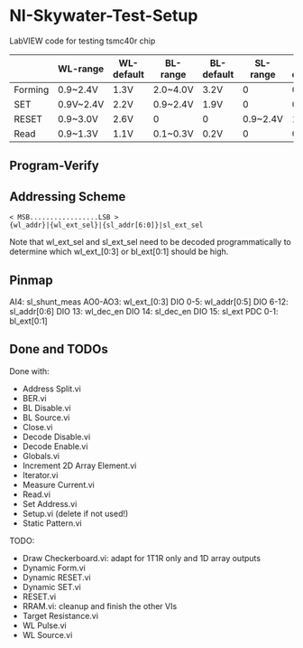 # NI-Skywater-Test-Setup

LabVIEW code for testing tsmc40r chip


|         	| WL-range  	| WL-default 	| BL-range 	| BL-default 	| SL-range 	| SL-default 	|
|---------	|-----------	|------------	|----------	|------------	|----------	|------------	|
| Forming 	| 0.9~2.4V  	| 1.3V       	| 2.0~4.0V 	| 3.2V       	| 0        	| 0          	|
| SET     	| 0.9V~2.4V 	| 2.2V       	| 0.9~2.4V 	| 1.9V       	| 0        	| 0          	|
| RESET   	| 0.9~3.0V  	| 2.6V       	| 0        	| 0          	| 0.9~2.4V 	| 1.5V       	|
| Read    	| 0.9~1.3V  	| 1.1V       	| 0.1~0.3V 	| 0.2V       	| 0        	| 0          	|


## Program-Verify

## Addressing Scheme

```
< MSB.................LSB >
{wl_addr}|{wl_ext_sel}|{sl_addr[6:0]}|sl_ext_sel
```

Note that wl_ext_sel and sl_ext_sel need to be decoded programmatically to determine which wl_ext_[0:3] or bl_ext[0:1] should be high.

## Pinmap

AI4: sl_shunt_meas
AO0-AO3: wl_ext_[0:3]
DIO 0-5: wl_addr[0:5]
DIO 6-12: sl_addr[0:6]
DIO 13: wl_dec_en
DIO 14: sl_dec_en
DIO 15: sl_ext
PDC 0-1: bl_ext[0:1]

## Done and TODOs

Done with:
- Address Split.vi
- BER.vi
- BL Disable.vi
- BL Source.vi
- Close.vi
- Decode Disable.vi
- Decode Enable.vi
- Globals.vi
- Increment 2D Array Element.vi
- Iterator.vi
- Measure Current.vi
- Read.vi
- Set Address.vi
- Setup.vi (delete if not used!)
- Static Pattern.vi


TODO:
- Draw Checkerboard.vi: adapt for 1T1R only and 1D array outputs
- Dynamic Form.vi
- Dynamic RESET.vi
- Dynamic SET.vi
- RESET.vi
- RRAM.vi: cleanup and finish the other VIs
- Target Resistance.vi
- WL Pulse.vi
- WL Source.vi
